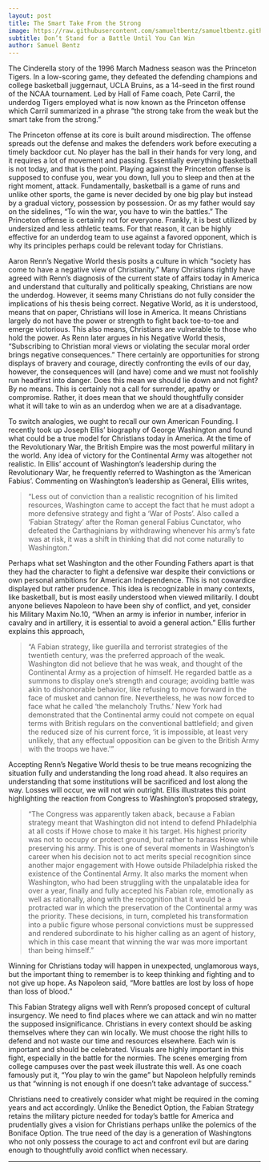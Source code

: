 ```yaml
---
layout: post
title: The Smart Take From the Strong
image: https://raw.githubusercontent.com/samueltbentz/samueltbentz.github.io/master/images/washington.jpeg
subtitle: Don’t Stand for a Battle Until You Can Win
author: Samuel Bentz
---
```


The Cinderella story of the 1996 March Madness season was the Princeton Tigers. In a low-scoring game, they defeated the defending champions and college basketball juggernaut, UCLA Bruins, as a 14-seed in the first round of the NCAA tournament. Led by Hall of Fame coach, Pete Carril, the underdog Tigers employed what is now known as the Princeton offense which Carril summarized in a phrase “the strong take from the weak but the smart take from the strong.”

The Princeton offense at its core is built around misdirection. The offense spreads out the defense and makes the defenders work before executing a timely backdoor cut. No player has the ball in their hands for very long, and it requires a lot of movement and passing. Essentially everything basketball is not today, and that is the point. Playing against the Princeton offense is supposed to confuse you, wear you down, lull you to sleep and then at the right moment, attack. Fundamentally, basketball is a game of runs and unlike other sports, the game is never decided by one big play but instead by a gradual victory, possession by possession. Or as my father would say on the sidelines, “To win the war, you have to win the battles.” The Princeton offense is certainly not for everyone. Frankly, it is best utilized by undersized and less athletic teams. For that reason, it can be highly effective for an underdog team to use against a favored opponent, which is why its principles perhaps could be relevant today for Christians.

Aaron Renn’s Negative World thesis posits a culture in which “society has come to have a negative view of Christianity.” Many Christians rightly have agreed with Renn’s diagnosis of the current state of affairs today in America and understand that culturally and politically speaking, Christians are now the underdog. However, it seems many Christians do not fully consider the implications of his thesis being correct. Negative World, as it is understood, means that on paper, Christians will lose in America. It means Christians largely do not have the power or strength to fight back toe-to-toe and emerge victorious. This also means, Christians are vulnerable to those who hold the power. As Renn later argues in his Negative World thesis, “Subscribing to Christian moral views or violating the secular moral order brings negative consequences.” There certainly are opportunities for strong displays of bravery and courage, directly confronting the evils of our day, however, the consequences will (and have) come and we must not foolishly run headfirst into danger. Does this mean we should lie down and not fight? By no means. This is certainly not a call for surrender, apathy or compromise. Rather, it does mean that we should thoughtfully consider what it will take to win as an underdog when we are at a disadvantage.

To switch analogies, we ought to recall our own American Founding. I recently took up Joseph Ellis’ biography of George Washington and found what could be a true model for Christians today in America. At the time of the Revolutionary War, the British Empire was the most powerful military in the world. Any idea of victory for the Continental Army was altogether not realistic. In Ellis’ account of Washington’s leadership during the Revolutionary War, he frequently referred to Washington as the ‘American Fabius’. Commenting on Washington’s leadership as General, Ellis writes, 
>“Less out of conviction than a realistic recognition of his limited resources, Washington came to accept the fact that he must adopt a more defensive strategy and fight a ‘War of Posts’. Also called a ‘Fabian Strategy’ after the Roman general Fabius Cunctator, who defeated the Carthaginians by withdrawing whenever his army’s fate was at risk, it was a shift in thinking that did not come naturally to Washington.”

Perhaps what set Washington and the other Founding Fathers apart is that they had the character to fight a defensive war despite their convictions or own personal ambitions for American Independence. This is not cowardice displayed but rather prudence. This idea is recognizable in many contexts, like basketball, but is most easily understood when viewed militarily. I doubt anyone believes Napoleon to have been shy of conflict, and yet, consider his Military Maxim No.10, “When an army is inferior in number, inferior in cavalry and in artillery, it is essential to avoid a general action.” Ellis further explains this approach,
>“A Fabian strategy, like guerilla and terrorist strategies of the twentieth century, was the preferred approach of the weak. Washington did not believe that he was weak, and thought of the Continental Army as a projection of himself. He regarded battle as a summons to display one’s strength and courage; avoiding battle was akin to dishonorable behavior, like refusing to move forward in the face of musket and cannon fire. Nevertheless, he was now forced to face what he called ‘the melancholy Truths.’ New York had demonstrated that the Continental army could not compete on equal terms with British regulars on the conventional battlefield; and given the reduced size of his current force, ‘it is impossible, at least very unlikely, that any effectual opposition can be given to the British Army with the troops we have.'”

Accepting Renn’s Negative World thesis to be true means recognizing the situation fully and understanding the long road ahead. It also requires an understanding that some institutions will be sacrificed and lost along the way. Losses will occur, we will not win outright. Ellis illustrates this point highlighting the reaction from Congress to Washington’s proposed strategy, 
>“The Congress was apparently taken aback, because a Fabian strategy meant that Washington did not intend to defend Philadelphia at all costs if Howe chose to make it his target. His highest priority was not to occupy or protect ground, but rather to harass Howe while preserving his army. This is one of several moments in Washington’s career when his decision not to act merits special recognition since another major engagement with Howe outside Philadelphia risked the existence of the Continental Army. It also marks the moment when Washington, who had been struggling with the unpalatable idea for over a year, finally and fully accepted his Fabian role, emotionally as well as rationally, along with the recognition that it would be a protracted war in which the preservation of the Continental army was the priority. These decisions, in turn, completed his transformation into a public figure whose personal convictions must be suppressed and rendered subordinate to his higher calling as an agent of history, which in this case meant that winning the war was more important than being himself.”

Winning for Christians today will happen in unexpected, unglamorous ways, but the important thing to remember is to keep thinking and fighting and to not give up hope. As Napoleon said, “More battles are lost by loss of hope than loss of blood.”

This Fabian Strategy aligns well with Renn’s proposed concept of cultural insurgency. We need to find places where we can attack and win no matter the supposed insignificance. Christians in every context should be asking themselves where they can win locally. We must choose the right hills to defend and not waste our time and resources elsewhere. Each win is important and should be celebrated. Visuals are highly important in this fight, especially in the battle for the normies. The scenes emerging from college campuses over the past week illustrate this well. As one coach famously put it, “You play to win the game” but Napoleon helpfully reminds us that “winning is not enough if one doesn’t take advantage of success.”

Christians need to creatively consider what might be required in the coming years and act accordingly. Unlike the Benedict Option, the Fabian Strategy retains the military picture needed for today’s battle for America and prudentially gives a vision for Christians perhaps unlike the polemics of the Boniface Option. The true need of the day is a generation of Washingtons who not only possess the courage to act and confront evil but are daring enough to thoughtfully avoid conflict when necessary.

****
